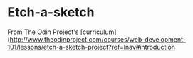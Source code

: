 # Etch-a-sketch

From The Odin Project's [curriculum] (http://www.theodinproject.com/courses/web-development-101/lessons/etch-a-sketch-project?ref=lnav#introduction